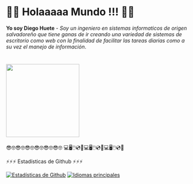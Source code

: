 

# 👋👋 Holaaaaa Mundo !!! 👋👋

**Yo soy Diego Huete** - _Soy un ingeniero en sistemas informaticos de origen salvadoreño que tiene ganas de ir creando una variedad de sistemas de escritorio como web con la finalidad de facilitar las tareas diarias como a su vez el manejo de información_.

# <img src="https://media0.giphy.com/media/v1.Y2lkPTc5MGI3NjExc2ZjZm1qYWJ3ZHZiNG42dDcxNDh0ZTIyN21oYWxtNHU0eXp5a3hkMiZlcD12MV9pbnRlcm5hbF9naWZfYnlfaWQmY3Q9Zw/bGgsc5mWoryfgKBx1u/giphy.webp" alt="" width="200" height="200" />  

😎🤓😎🤓😎🤓😎🤓😎🤓😎🤓 💻🖥️🖱️💿📱💻🖥️🖱️💿📱💻🖥️🖱️💿📱

  <summary>⚡⚡⚡ Estadísticas de Github ⚡⚡⚡</summary>
  
  <a href="#">![Estadísticas de Github](https://github-readme-stats.vercel.app/api?username=tandpfun&theme=blueberry&count_private=true&hide_border=true&line_height=20)</a>
  <a href="#">![Idiomas principales](https://github-readme-stats.vercel.app/api/top-langs/?username=tandpfun&layout=compact&theme=blueberry&count_private=true&hide_border=true)</a>
